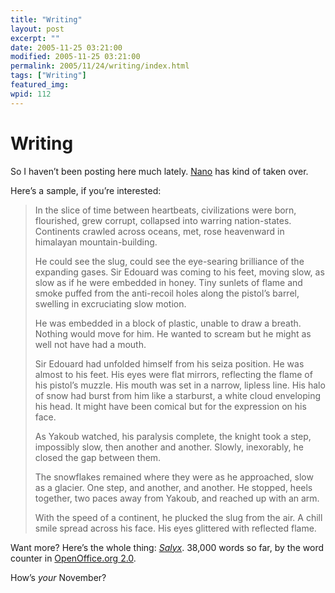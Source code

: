 ```yaml
---
title: "Writing"
layout: post
excerpt: ""
date: 2005-11-25 03:21:00
modified: 2005-11-25 03:21:00
permalink: 2005/11/24/writing/index.html
tags: ["Writing"]
featured_img: 
wpid: 112
---
```


# Writing

So I haven’t been posting here much lately. [Nano](http://www.nanowrimo.org/) has kind of taken over.

Here’s a sample, if you’re interested:

> In the slice of time between heartbeats, civilizations were born, flourished, grew corrupt, collapsed into warring nation-states. Continents crawled across oceans, met, rose heavenward in himalayan mountain-building.
> 
> He could see the slug, could see the eye-searing brilliance of the expanding gases. Sir Edouard was coming to his feet, moving slow, as slow as if he were embedded in honey. Tiny sunlets of flame and smoke puffed from the anti-recoil holes along the pistol’s barrel, swelling in excruciating slow motion.
> 
> He was embedded in a block of plastic, unable to draw a breath. Nothing would move for him. He wanted to scream but he might as well not have had a mouth.
> 
> Sir Edouard had unfolded himself from his seiza position. He was almost to his feet. His eyes were flat mirrors, reflecting the flame of his pistol’s muzzle. His mouth was set in a narrow, lipless line. His halo of snow had burst from him like a starburst, a white cloud enveloping his head. It might have been comical but for the expression on his face.
> 
> As Yakoub watched, his paralysis complete, the knight took a step, impossibly slow, then another and another. Slowly, inexorably, he closed the gap between them.
> 
> The snowflakes remained where they were as he approached, slow as a glacier. One step, and another, and another. He stopped, heels together, two paces away from Yakoub, and reached up with an arm.
> 
> With the speed of a continent, he plucked the slug from the air. A chill smile spread across his face. His eyes glittered with reflected flame.

Want more? Here’s the whole thing: [*Salyx*](http://142.13.24.61/~johanneson/blog/index.php/nano). 38,000 words so far, by the word counter in [OpenOffice.org 2.0](http://www.openoffice.org/).

How’s *your* November?